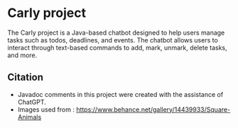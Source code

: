 # Carly project
The Carly project is a Java-based chatbot designed to help users manage tasks such as todos, deadlines, and events.
The chatbot allows users to interact through text-based commands to add, mark, unmark, delete tasks, and more.

## Citation
- Javadoc comments in this project were created with the assistance of ChatGPT.
- Images used from : https://www.behance.net/gallery/14439933/Square-Animals
